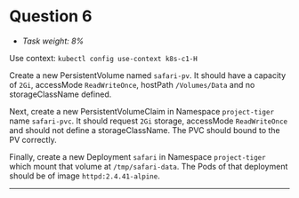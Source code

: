 # Question 6

- *Task weight: 8%*

Use context: `kubectl config use-context k8s-c1-H`

Create a new PersistentVolume named `safari-pv`. It should have a capacity of `2Gi`, accessMode `ReadWriteOnce`, hostPath `/Volumes/Data` and no storageClassName defined.
 
Next, create a new PersistentVolumeClaim in Namespace `project-tiger` name `safari-pvc`. It should request `2Gi` storage, accessMode `ReadWriteOnce` and should not define a storageClassName. The PVC should bound to the PV correctly.

Finally, create a new Deployment `safari` in Namespace `project-tiger` which mount that volume at `/tmp/safari-data`. The Pods of that deployment should be of image `httpd:2.4.41-alpine`.

---
